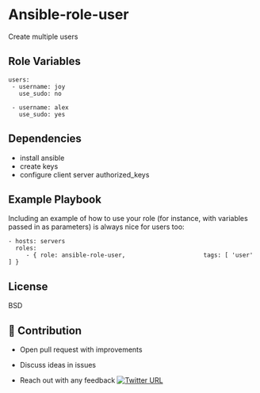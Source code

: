 Ansible-role-user
=========

Create multiple users

Role Variables
--------------
    users:
     - username: joy
       use_sudo: no
      
     - username: alex
       use_sudo: yes
Dependencies
------------

- install ansible
- create keys
- configure client server authorized_keys

Example Playbook
----------------

Including an example of how to use your role (for instance, with variables
passed in as parameters) is always nice for users too:

    - hosts: servers
      roles:
         - { role: ansible-role-user,                      tags: [ 'user' ] }


License
-------
BSD

## 👬 Contribution
- Open pull request with improvements
- Discuss ideas in issues

- Reach out with any feedback [![Twitter URL](https://img.shields.io/twitter/url/https/twitter.com/anmol_nagpal.svg?style=social&label=Follow%20%40anmol_nagpal)](https://twitter.com/anmol_nagpal)
